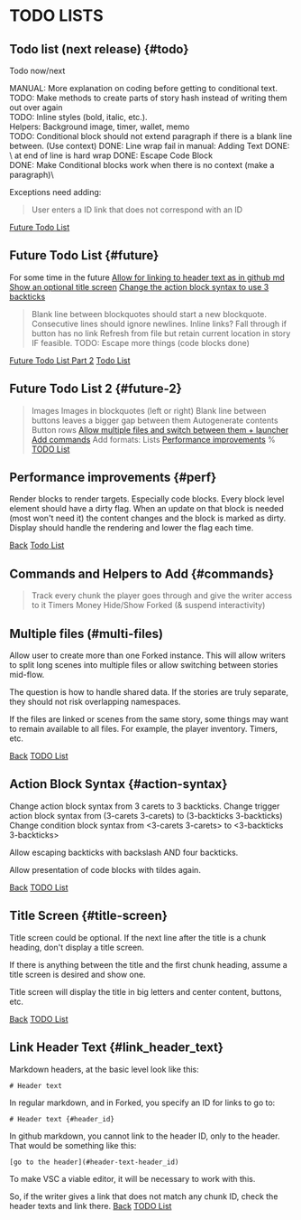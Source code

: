 # TODO LISTS

## Todo list (next release) {#todo}

Todo now/next

MANUAL: More explanation on coding before getting to conditional text.\
TODO: Make methods to create parts of story hash instead of writing them out over again\
TODO: Inline styles (bold, italic, etc.).\
Helpers: Background image, timer, wallet, memo\
TODO: Conditional block should not extend paragraph if there is a blank line between. (Use context)
DONE: Line wrap fail in manual: Adding Text
DONE: \ at end of line is hard wrap
DONE: Escape Code Block\
DONE: Make Conditional blocks work when there is no context (make a paragraph)\

Exceptions need adding:
> User enters a ID link that does not correspond with an ID

[Future Todo List](#future)

## Future Todo List {#future}

For some time in the future
[Allow for linking to header text as in github md](#link_header_text)
[Show an optional title screen](#title-screen)
[Change the action block syntax to use 3 backticks](#action-syntax)
> Blank line between blockquotes should start a new blockquote. Consecutive lines should ignore newlines.
> Inline links?
> Fall through if button has no link
> Refresh from file but retain current location in story IF feasible.
TODO: Escape more things (code blocks done)


[Future Todo List Part 2](#future-2)
[Todo List](#todo)

## Future Todo List 2 {#future-2}

> Images
> Images in blockquotes (left or right)
> Blank line between buttons leaves a bigger gap between them
> Autogenerate contents
> Button rows
[Allow multiple files and switch between them + launcher](#multi-files)
[Add commands](#commands)
Add formats: Lists
[Performance improvements](#perf)
%
[TODO List](#todo)

## Performance improvements {#perf}
Render blocks to render targets.
Especially code blocks.
Every block level element should have a dirty flag.
When an update on that block is needed (most won't need it) the content changes and the block is marked as dirty.
Display should handle the rendering and lower the flag each time.

[Back](#future)
[Todo List](#todo)

## Commands and Helpers to Add {#commands}
> Track every chunk the player goes through and give the writer access to it
> Timers
> Money
> Hide/Show Forked (& suspend interactivity)


## Multiple files (#multi-files)
Allow user to create more than one Forked instance. This will allow writers to split long scenes into multiple files or allow switching between stories mid-flow.

The question is how to handle shared data. If the stories are truly separate, they should not risk overlapping namespaces.

If the files are linked or scenes from the same story, some things may want to remain available to all files. For example, the player inventory. Timers, etc.

[Back](#future)
[TODO List](#todo)


## Action Block Syntax {#action-syntax}
Change action block syntax from 3 carets to 3 backticks.
Change trigger action block syntax from (3-carets 3-carets) to (3-backticks 3-backticks)
Change condition block syntax from <3-carets 3-carets> to <3-backticks 3-backticks>

Allow escaping backticks with backslash AND four backticks.

Allow presentation of code blocks with tildes again.

[Back](#future)
[TODO List](#todo)

## Title Screen {#title-screen}

Title screen could be optional. If the next line after the title is a chunk heading, don't display a title screen.

If there is anything between the title and the first chunk heading, assume a title screen is desired and show one.

Title screen will display the title in big letters and center content, buttons, etc.

[Back](#future)
[TODO List](#todo)

## Link Header Text {#link_header_text}

Markdown headers, at the basic level look like this:

```
# Header text
```

In regular markdown, and in Forked, you specify an ID for links to go to:
```
# Header text {#header_id}
```

In github markdown, you cannot link to the header ID, only to the header. That would be something like this:
```
[go to the header](#header-text-header_id)
```

To make VSC a viable editor, it will be necessary to work with this.

So, if the writer gives a link that does not match any chunk ID, check the header texts and link there.
[Back](#future)
[TODO List](#todo)